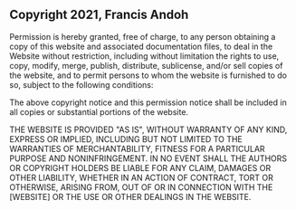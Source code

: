 ## Copyright 2021, Francis Andoh


Permission is hereby granted, free of charge, to any person obtaining a copy of this website and associated documentation files, to deal in the Website without restriction, including without limitation the rights to use, copy, modify, merge, publish, distribute, sublicense, and/or sell copies of the website, and to permit persons to whom the website  is furnished to do so, subject to the following conditions:

The above copyright notice and this permission notice shall be included in all copies or substantial portions of the website.

THE WEBSITE IS PROVIDED "AS IS", WITHOUT WARRANTY OF ANY KIND, EXPRESS OR IMPLIED, INCLUDING BUT NOT LIMITED TO THE WARRANTIES OF MERCHANTABILITY, FITNESS FOR A PARTICULAR PURPOSE AND NONINFRINGEMENT. IN NO EVENT SHALL THE AUTHORS OR COPYRIGHT HOLDERS BE LIABLE FOR ANY CLAIM, DAMAGES OR OTHER LIABILITY, WHETHER IN AN ACTION OF CONTRACT, TORT OR OTHERWISE, ARISING FROM, OUT OF OR IN CONNECTION WITH THE [WEBSITE] OR THE USE OR OTHER DEALINGS IN THE WEBSITE.
